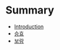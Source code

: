 # Summary

* [Introduction](README.md)
* [승효](constitution/seunghyo.md)
* [보람](constitution/boram.md)

